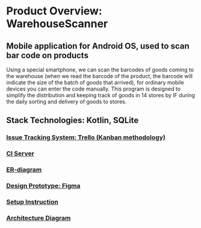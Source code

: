 # Product Overview: WarehouseScanner
## Mobile application for Android OS, used to scan bar code on products
Using a special smartphone, we can scan the barcodes of goods coming to the warehouse (when we read the barcode of the product, the barcode will indicate the size of the batch of goods that arrived), for ordinary mobile devices you can enter the code manually. This program is designed to simplify the distribution and keeping track of goods in 14 stores by IF during the daily sorting and delivery of goods to stores.

## Stack Technologies: Kotlin, SQLite
### [Issue Tracking System: Trello (Kanban methodology)](https://trello.com/b/2v37q6iE/profs)
### [CI Server](https://app.circleci.com/pipelines/github/profs-3301/WarehouseScanner)
### [ER-diagram](https://dbdiagram.io/d/61858f69d5d522682dfadc93)
### [Design Prototype: Figma](https://www.figma.com/file/swGLEJ10bhhUrC9EVhrWuB/Mobile-app?node-id=0%3A1)
### [Setup Instruction](https://github.com/profs-3301/WarehouseScanner/blob/develop/SETUP.md)
### [Architecture Diagram](https://lucid.app/lucidchart/db4ee3e0-5b13-4499-abee-d59e0d2d7d83/edit?invitationId=inv_f293f98b-d4e6-44e8-9ae8-a0c2382e9bf6)
